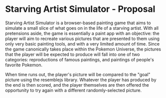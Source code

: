 # Starving Artist Simulator - Proposal

Starving Artist Simulator is a browser-based painting game that aims to simulate a small slice of what goes on in the life of a starving artist. With all pretensions aside, the game is essentially a paint app with an objective: the player will aim to recreate various pictures that are presented to them using only very basic painting tools, and with a very limited amount of time. Since the game canonically takes place within the Pokemon Universe, the pictures that the player will be expected to produce will fall into one of two categories: reproductions of famous paintings, and paintings of people's favorite Pokemon.

When time runs out, the player's picture will be compared to the "goal" picture using the resemblejs library. Whatever the player has produced by the end is then scored, and the player themselves are then offered the opportunity to try again with a different randomly-selected picture.
